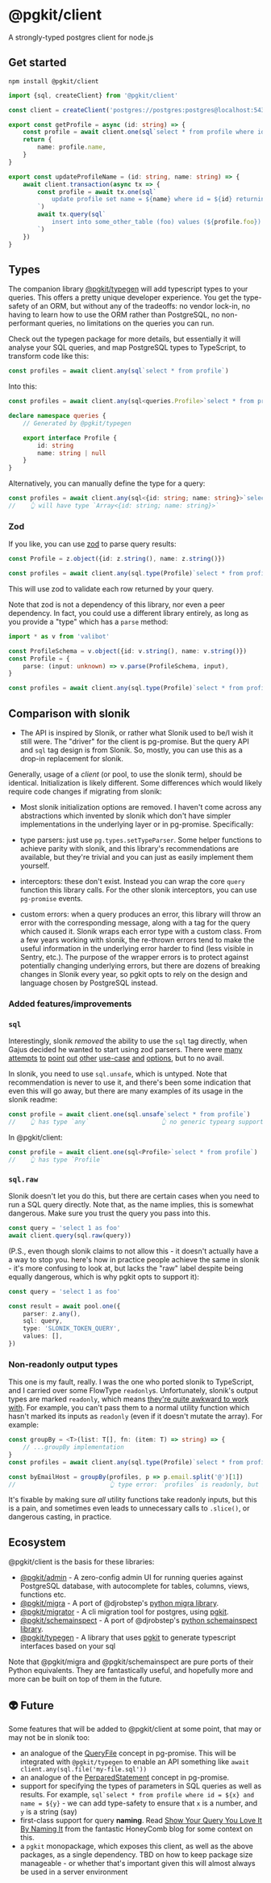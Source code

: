 # @pgkit/client

A strongly-typed postgres client for node.js

## Get started

```
npm install @pgkit/client
```

```ts
import {sql, createClient} from '@pgkit/client'

const client = createClient('postgres://postgres:postgres@localhost:5432/postgres')

export const getProfile = async (id: string) => {
    const profile = await client.one(sql`select * from profile where id = ${id}`)
    return {
        name: profile.name,
    }
}

export const updateProfileName = (id: string, name: string) => {
    await client.transaction(async tx => {
        const profile = await tx.one(sql`
            update profile set name = ${name} where id = ${id} returning *
        `)
        await tx.query(sql`
            insert into some_other_table (foo) values (${profile.foo})
        `)
    })
}
```

## Types

The companion library [@pgkit/typegen](https://npmjs.com/package/@pgkit/typegen) will add typescript types to your queries. This offers a pretty unique developer experience. You get the type-safety of an ORM, but without any of the tradeoffs: no vendor lock-in, no having to learn how to use the ORM rather than PostgreSQL, no non-performant queries, no limitations on the queries you can run.

Check out the typegen package for more details, but essentially it will analyse your SQL queries, and map PostgreSQL types to TypeScript, to transform code like this:

```ts
const profiles = await client.any(sql`select * from profile`)
```

Into this:

```ts
const profiles = await client.any(sql<queries.Profile>`select * from profile`)

declare namespace queries {
    // Generated by @pgkit/typegen

    export interface Profile {
        id: string
        name: string | null
    }
}
```

Alternatively, you can manually define the type for a query:

```ts
const profiles = await client.any(sql<{id: string; name: string}>`select * from profile`)
//    👆 will have type `Array<{id: string; name: string}>`
```

### Zod

If you like, you can use [zod](https://npmjs.com/package/zod) to parse query results:

```ts
const Profile = z.object({id: z.string(), name: z.string()})

const profiles = await client.any(sql.type(Profile)`select * from profile`)
```

This will use zod to validate each row returned by your query.

Note that zod is not a dependency of this library, nor even a peer dependency. In fact, you could use a different library entirely, as long as you provide a "type" which has a `parse` method:

```ts
import * as v from 'valibot'

const ProfileSchema = v.object({id: v.string(), name: v.string()})
const Profile = {
    parse: (input: unknown) => v.parse(ProfileSchema, input),
}

const profiles = await client.any(sql.type(Profile)`select * from profile`)
```

## Comparison with slonik

- The API is inspired by Slonik, or rather what Slonik used to be/I wish it still were. The "driver" for the client is pg-promise. But the query API and `sql` tag design is from Slonik. So, mostly, you can use this as a drop-in replacement for slonik.

Generally, usage of a _client_ (or pool, to use the slonik term), should be identical. Initialization is likely different. Some differences which would likely require code changes if migrating from slonik:

- Most slonik initialization options are removed. I haven't come across any abstractions which invented by slonik which don't have simpler implementations in the underlying layer or in pg-promise. Specifically:

- type parsers: just use `pg.types.setTypeParser`. Some helper functions to achieve parity with slonik, and this library's recommendations are available, but they're trivial and you can just as easily implement them yourself.
- interceptors: these don't exist. Instead you can wrap the core `query` function this library calls. For the other slonik interceptors, you can use `pg-promise` events.
- custom errors: when a query produces an error, this library will throw an error with the corresponding message, along with a tag for the query which caused it. Slonik wraps each error type with a custom class. From a few years working with slonik, the re-thrown errors tend to make the useful information in the underlying error harder to find (less visible in Sentry, etc.). The purpose of the wrapper errors is to protect against potentially changing underlying errors, but there are dozens of breaking changes in Slonik every year, so pgkit opts to rely on the design and language chosen by PostgreSQL instead.

### Added features/improvements

### `sql`

Interestingly, slonik _removed_ the ability to use the `sql` tag directly, when Gajus decided he wanted to start using zod parsers. There were [many](https://github.com/gajus/slonik/pull/371) [attempts](https://github.com/gajus/slonik/issues/514) [to](https://github.com/gajus/slonik/pull/369) [point](https://github.com/gajus/slonik/pull/387#issuecomment-1222568619) [out](https://github.com/gajus/slonik/issues/410) [other](https://github.com/gajus/slonik/issues/514) [use-case](https://github.com/gajus/slonik/issues/527) [and](https://github.com/gajus/slonik/pull/512) [options](https://github.com/gajus/slonik/pull/512), but to no avail.

In slonik, you need to use `sql.unsafe`, which is untyped. Note that recommendation is never to use it, and there's been some indication that even this will go away, but there are many examples of its usage in the slonik readme:

```ts
const profile = await client.one(sql.unsafe`select * from profile`)
//    👆 has type `any`                    👆 no generic typearg supported
```

In @pgkit/client:

```ts
const profile = await client.one(sql<Profile>`select * from profile`)
//    👆 has type `Profile`
```

### `sql.raw`

Slonik doesn't let you do this, but there are certain cases when you need to run a SQL query directly. Note that, as the name implies, this is somewhat dangerous. Make sure you trust the query you pass into this.

```ts
const query = 'select 1 as foo'
await client.query(sql.raw(query))
```

(P.S., even though slonik claims to not allow this - it doesn't actually have a a way to stop you. here's how in practice people achieve the same in slonik - it's more confusing to look at, but lacks the "raw" label despite being equally dangerous, which is why pgkit opts to support it):

```ts
const query = 'select 1 as foo'

const result = await pool.one({
    parser: z.any(),
    sql: query,
    type: 'SLONIK_TOKEN_QUERY',
    values: [],
})
```

### Non-readonly output types

This one is my fault, really. I was the one who ported slonik to TypeScript, and I carried over some FlowType `readonly`s. Unfortunately, slonik's output types are marked `readonly`, which means [they're quite awkward to work with](https://github.com/gajus/slonik/issues/218). For example, you can't pass them to a normal utility function which hasn't marked its inputs as `readonly` (even if it doesn't mutate the array). For example:

```ts
const groupBy = <T>(list: T[], fn: (item: T) => string) => {
    // ...groupBy implementation
}
const profiles = await client.any(sql.type(Profile)`select * from profile`)

const byEmailHost = groupBy(profiles, p => p.email.split('@')[1])
//                          👆 type error: `profiles` is readonly, but groupBy accepts a regular array.
```

It's fixable by making sure _all_ utility functions take readonly inputs, but this is a pain, and sometimes even leads to unnecessary calls to `.slice()`, or dangerous casting, in practice.

## Ecosystem

@pgkit/client is the basis for these libraries:

- [@pgkit/admin](https://github.com/mmkal/slonik-tools/tree/pgkit/packages/admin#readme) - A zero-config admin UI for running queries against PostgreSQL database, with autocomplete for tables, columns, views, functions etc.
- [@pgkit/migra](https://github.com/mmkal/slonik-tools/tree/pgkit/packages/migra#readme) - A port of @djrobstep's [python migra library](https://github.com/djrobstep/migra).
- [@pgkit/migrator](https://github.com/mmkal/slonik-tools/tree/pgkit/packages/migrator#readme) - A cli migration tool for postgres, using [pgkit](https://npmjs.com/package/@pgkit/client).
- [@pgkit/schemainspect](./packages/schemainspect) - A port of @djrobstep's [python schemainspect library](https://github.com/djrobstep/schemainspect).
- [@pgkit/typegen](https://github.com/mmkal/slonik-tools/tree/pgkit/packages/typegen#readme) - A library that uses [pgkit](https://npmjs.com/package/@pgkit/client) to generate typescript interfaces based on your sql

Note that @pgkit/migra and @pgkit/schemainspect are pure ports of their Python equivalents. They are fantastically useful, and hopefully more and more can be built on top of them in the future.

## 👽 Future

Some features that will be added to @pgkit/client at some point, that may or may not be in slonik too:

- an analogue of the [QueryFile](https://vitaly-t.github.io/pg-promise/QueryFile.html) concept in pg-promise. This will be integrated with `@pgkit/typegen` to enable an API something like `await client.any(sql.file('my-file.sql'))`
- an analogue of the [PerparedStatement](https://vitaly-t.github.io/pg-promise/PreparedStatement.html) concept in pg-promise.
- support for specifying the types of parameters in SQL queries as well as results. For example, `` sql`select * from profile where id = ${x} and name = ${y} `` - we can add type-safety to ensure that `x` is a number, and `y` is a string (say)
- first-class support for query **naming**. Read [Show Your Query You Love It By Naming It](https://www.honeycomb.io/blog/naming-queries-made-better) from the fantastic HoneyComb blog for some context on this.
- a `pgkit` monopackage, which exposes this client, as well as the above packages, as a single dependency. TBD on how to keep package size manageable - or whether that's important given this will almost always be used in a server environment
